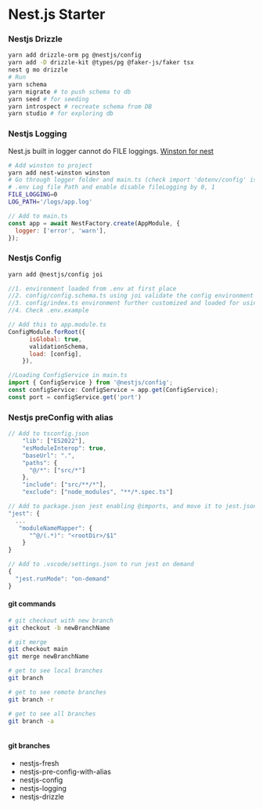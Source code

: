 # Nest.js Starter

### Nestjs Drizzle

```bash
yarn add drizzle-orm pg @nestjs/config
yarn add -D drizzle-kit @types/pg @faker-js/faker tsx
nest g mo drizzle
# Run
yarn schema
yarn migrate # to push schema to db
yarn seed # for seeding
yarn introspect # recreate schema from DB
yarn studio # for exploring db
```

### Nestjs Logging

Nest.js built in logger cannot do FILE loggings.
[Winston for nest](https://github.com/kimkimani/logging-nestjs-with-winston/tree/main)

```bash
# Add winston to project
yarn add nest-winston winston
# Go through logger folder and main.ts (check import 'dotenv/config' is added to force the .env to be loaded globally)
# .env Log file Path and enable disable fileLogging by 0, 1
FILE_LOGGING=0
LOG_PATH='/logs/app.log'
```

```javascript
// Add to main.ts
const app = await NestFactory.create(AppModule, {
  logger: ['error', 'warn'],
});
```

### Nestjs Config

```bash
yarn add @nestjs/config joi
```

```javascript
//1. environment loaded from .env at first place
//2. config/config.schema.ts using joi validate the config environment
//3. config/index.ts environment further customized and loaded for using the default ConfigService.
//4. Check .env.example

// Add this to app.module.ts
ConfigModule.forRoot({
      isGlobal: true,
      validationSchema,
      load: [config],
    }),

//Loading ConfigService in main.ts
import { ConfigService } from '@nestjs/config';
const configService: ConfigService = app.get(ConfigService);
const port = configService.get('port')
```

### Nestjs preConfig with alias

```javascript
// Add to tsconfig.json
    "lib": ["ES2022"],
    "esModuleInterop": true,
    "baseUrl": ".",
    "paths": {
      "@/*": ["src/*"]
    },
    "include": ["src/**/*"],
    "exclude": ["node_modules", "**/*.spec.ts"]

// Add to package.json jest enabling @imports, and move it to jest.json
"jest": {
  ...
   "moduleNameMapper": {
      "^@/(.*)": "<rootDir>/$1"
    }
}

// Add to .vscode/settings.json to run jest on demand
{
  "jest.runMode": "on-demand"
}

```

#### git commands

```bash
# git checkout with new branch
git checkout -b newBranchName

# git merge
git checkout main
git merge newBranchName

# get to see local branches
git branch

# get to see remote branches
git branch -r

# get to see all branches
git branch -a



```

#### git branches

- nestjs-fresh
- nestjs-pre-config-with-alias
- nestjs-config
- nestjs-logging
- nestjs-drizzle
